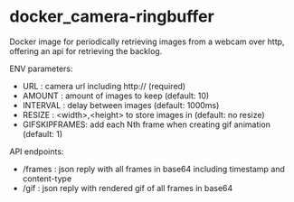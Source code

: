 # docker_camera-ringbuffer

Docker image for periodically retrieving images from a webcam over http, offering an api for retrieving the backlog.

ENV parameters:

- URL :      camera url including http:// (required)
- AMOUNT :   amount of images to keep (default: 10)
- INTERVAL : delay between images (default: 1000ms)
- RESIZE :  \<width\>,\<height\> to store images in (default: no resize)
- GIFSKIPFRAMES: add each Nth frame when creating gif animation (default: 1)

API endpoints:
- /frames : json reply with all frames in base64 including timestamp and content-type
- /gif :    json reply with rendered gif of all frames in base64
